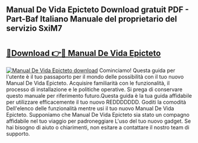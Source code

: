 ## Manual De Vida Epicteto Download gratuit PDF - Part-Baf Italiano Manuale del proprietario del servizio SxiM7

# <h2><a href="http://df9y7q9.blite.top/?on=Manual+De+Vida+Epicteto">🔗Download 👉🔴 Manual De Vida Epicteto</a></h2>

[![Manual De Vida Epicteto download](https://i.imgur.com/lujVjoI.png)](http://df9y7q9.blite.top/?on=Manual+De+Vida+Epicteto)
Cominciamo! Questa guida per l'utente è il tuo passaporto per il mondo delle possibilità con il tuo nuovo Manual De Vida Epicteto. Acquisire familiarità con le funzionalità, il processo di installazione e le politiche operative. Si prega di conservare questo manuale per riferimento futuro.Questa guida è la tua guida affidabile per utilizzare efficacemente il tuo nuovo REDDDDDDD. Goditi la comodità Dell'elenco delle funzionalità mentre usi il tuo nuovo Manual De Vida Epicteto. Supponiamo che Manual De Vida Epicteto sia stato un compagno affidabile nel tuo viaggio per padroneggiare L'uso del tuo nuovo gadget. Se hai bisogno di aiuto o chiarimenti, non esitare a contattare il nostro team di supporto.
